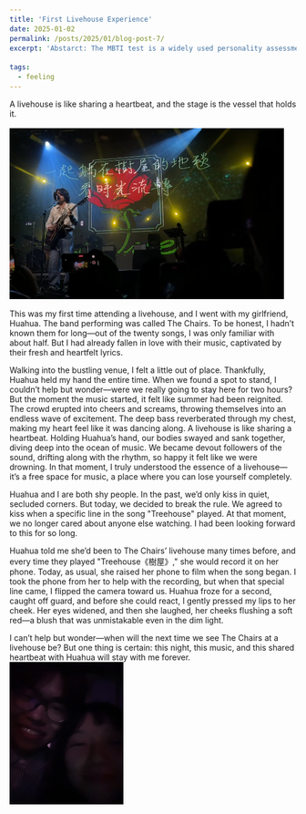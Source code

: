 ```yaml
---
title: 'First Livehouse Experience'
date: 2025-01-02 
permalink: /posts/2025/01/blog-post-7/
excerpt: 'Abstarct: The MBTI test is a widely used personality assessment tool on social media and has applications in the recruitment screening process. Typically, testers must answer a series of behavioral questions to indicate their personality type. However, this process allows for potential manipulation of results if testers have an incentive to conceal their true personality type. Using a dataset of online speech content and self-reported MBTI tags, this research investigates the possibility of revealing a tester’s MBTI type by analyzing their textual content. We find strong evidence that linguistic features correlate with MBTI personality types, and the NLP algorithm developed in this study can serve as an alternative method for MBTI testing.'

tags:
  - feeling
---
```


A livehouse is like sharing a heartbeat, and the stage is the vessel that holds it.  
<br><img src='/images/shuwu1.png' height="300"><br>

This was my first time attending a livehouse, and I went with my girlfriend, Huahua. The band performing was called The Chairs. To be honest, I hadn’t known them for long—out of the twenty songs, I was only familiar with about half. But I had already fallen in love with their music, captivated by their fresh and heartfelt lyrics.

Walking into the bustling venue, I felt a little out of place. Thankfully, Huahua held my hand the entire time. When we found a spot to stand, I couldn’t help but wonder—were we really going to stay here for two hours? But the moment the music started, it felt like summer had been reignited. The crowd erupted into cheers and screams, throwing themselves into an endless wave of excitement. The deep bass reverberated through my chest, making my heart feel like it was dancing along. A livehouse is like sharing a heartbeat. Holding Huahua’s hand, our bodies swayed and sank together, diving deep into the ocean of music. We became devout followers of the sound, drifting along with the rhythm, so happy it felt like we were drowning. In that moment, I truly understood the essence of a livehouse—it’s a free space for music, a place where you can lose yourself completely.

Huahua and I are both shy people. In the past, we’d only kiss in quiet, secluded corners. But today, we decided to break the rule. We agreed to kiss when a specific line in the song "Treehouse" played. At that moment, we no longer cared about anyone else watching. I had been looking forward to this for so long.

Huahua told me she’d been to The Chairs’ livehouse many times before, and every time they played "Treehouse《樹屋》," she would record it on her phone. Today, as usual, she raised her phone to film when the song began. I took the phone from her to help with the recording, but when that special line came, I flipped the camera toward us. Huahua froze for a second, caught off guard, and before she could react, I gently pressed my lips to her cheek. Her eyes widened, and then she laughed, her cheeks flushing a soft red—a blush that was unmistakable even in the dim light.

I can’t help but wonder—when will the next time we see The Chairs at a livehouse be? But one thing is certain: this night, this music, and this shared heartbeat with Huahua will stay with me forever.<br>
<img src='/images/shuwu2.jpg' height="250" width="200">
